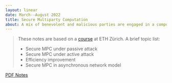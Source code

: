 ```yaml
---
layout: linear
date: March--August 2022
title: Secure Multiparty Computation
about: A mix of benevolent and malicious parties are engaged in a computational task, where each party provides an input. Is there a protocol that protects the input privacy of benevolent parties?
---
```


> These notes are based on a [course](https://crypto.ethz.ch/teaching/CP22/) at ETH Zürich. A brief topic list:
> 
> - Secure MPC under passive attack
> - Secure MPC under active attack
> - Efficiency improvement
> - Secure MPC in asynchronous network model

[PDF Notes](./MPC.pdf)